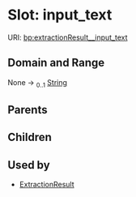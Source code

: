 
# Slot: input_text




URI: [bp:extractionResult__input_text](http://w3id.org/ontogpt/biotic-interaction-templateextractionResult__input_text)


## Domain and Range

None &#8594;  <sub>0..1</sub> [String](types/String.md)

## Parents


## Children


## Used by

 * [ExtractionResult](ExtractionResult.md)
